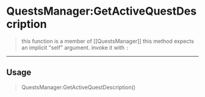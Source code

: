 # QuestsManager:GetActiveQuestDescription
> this function is a member of [[QuestsManager]]
> this method expects an implicit "self" argument. invoke it with `:`
-----
## Usage
> QuestsManager:GetActiveQuestDescription()
